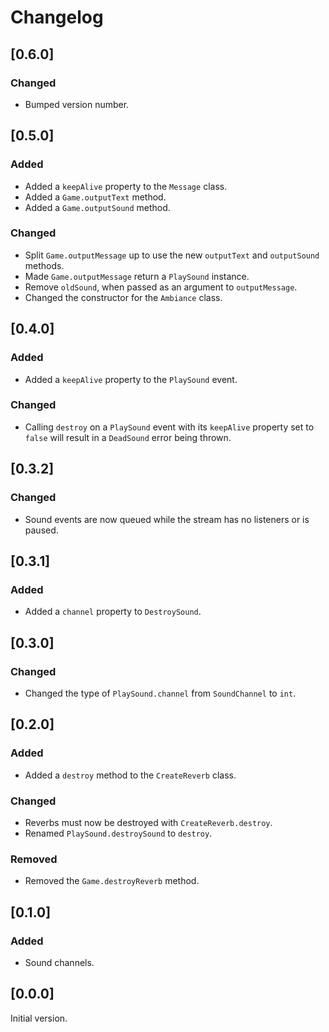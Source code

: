# Changelog

## [0.6.0]

### Changed

* Bumped version number.

## [0.5.0]

### Added

* Added a `keepAlive` property to the `Message` class.
* Added a `Game.outputText` method.
* Added a `Game.outputSound` method.

### Changed

* Split `Game.outputMessage` up to use the new `outputText` and `outputSound` methods.
* Made `Game.outputMessage` return a `PlaySound` instance.
* Remove `oldSound`, when passed as an argument to `outputMessage`.
* Changed the constructor for the `Ambiance` class.

## [0.4.0]

### Added

* Added a `keepAlive` property to the `PlaySound` event.

### Changed

* Calling `destroy` on a `PlaySound` event with its `keepAlive` property set to `false` will result in a `DeadSound` error being thrown.

## [0.3.2]

### Changed

* Sound events are now queued while the stream has no listeners or is paused.

## [0.3.1]

### Added

* Added a `channel` property to `DestroySound`.

## [0.3.0]

### Changed

* Changed the type of `PlaySound.channel` from `SoundChannel` to `int`.

## [0.2.0]

### Added

* Added a `destroy` method to the `CreateReverb` class.

### Changed

* Reverbs must now be destroyed with `CreateReverb.destroy`.
* Renamed `PlaySound.destroySound` to `destroy`.

### Removed

* Removed the `Game.destroyReverb` method.

## [0.1.0]

### Added

* Sound channels.

## [0.0.0]

Initial version.
